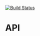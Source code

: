 [![Build
Status](https://travis-ci.com/atrylon/aoi.svg?branch=master)](https://travis-ci.com/atrylon/api)
# API

